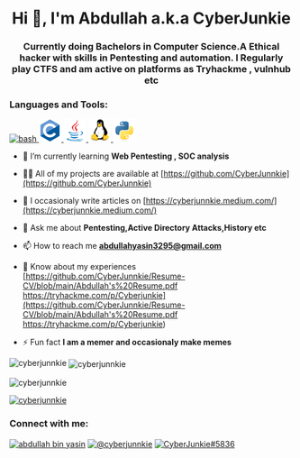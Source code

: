 <h1 align="center">Hi 👋, I'm Abdullah a.k.a CyberJunkie</h1>
<h3 align="center">Currently doing Bachelors in Computer Science.A Ethical hacker with skills in Pentesting and automation. I Regularly play CTFS and am active on platforms as Tryhackme , vulnhub etc</h3>

 <script src="https://tryhackme.com/badge/88650"></script> 
<h3 align="left">Languages and Tools:</h3>
<p align="left"> <a href="https://www.gnu.org/software/bash/" target="_blank"> <img src="https://www.vectorlogo.zone/logos/gnu_bash/gnu_bash-icon.svg" alt="bash" width="40" height="40"/> </a> <a href="https://www.cprogramming.com/" target="_blank"> <img src="https://raw.githubusercontent.com/devicons/devicon/master/icons/c/c-original.svg" alt="c" width="40" height="40"/> </a> <a href="https://www.java.com" target="_blank"> <img src="https://raw.githubusercontent.com/devicons/devicon/master/icons/java/java-original.svg" alt="java" width="40" height="40"/> </a> <a href="https://www.linux.org/" target="_blank"> <img src="https://raw.githubusercontent.com/devicons/devicon/master/icons/linux/linux-original.svg" alt="linux" width="40" height="40"/> </a> <a href="https://www.python.org" target="_blank"> <img src="https://raw.githubusercontent.com/devicons/devicon/master/icons/python/python-original.svg" alt="python" width="40" height="40"/> </a> </p>

- 🌱 I’m currently learning **Web Pentesting , SOC analysis**

- 👨‍💻 All of my projects are available at [https://github.com/CyberJunnkie](https://github.com/CyberJunnkie)

- 📝 I occasionaly write articles on [https://cyberjunnkie.medium.com/](https://cyberjunnkie.medium.com/)

- 💬 Ask me about **Pentesting,Active Directory Attacks,History etc**

- 📫 How to reach me **abdullahyasin3295@gmail.com**

- 📄 Know about my experiences [https://github.com/CyberJunnkie/Resume-CV/blob/main/Abdullah's%20Resume.pdf https://tryhackme.com/p/Cyberjunkie](https://github.com/CyberJunnkie/Resume-CV/blob/main/Abdullah's%20Resume.pdf https://tryhackme.com/p/Cyberjunkie)

- ⚡ Fun fact **I am a memer and occasionaly make memes**

<p><img align="left" src="https://github-readme-stats.vercel.app/api/top-langs?username=cyberjunnkie&show_icons=true&locale=en&layout=compact" alt="cyberjunnkie" /></p>

<p>&nbsp;<img align="center" src="https://github-readme-stats.vercel.app/api?username=cyberjunnkie&show_icons=true&locale=en" alt="cyberjunnkie" /></p>

<p><img align="center" src="https://github-readme-streak-stats.herokuapp.com/?user=cyberjunnkie&" alt="cyberjunnkie" /></p>


<p align="left"> <a href="https://github.com/ryo-ma/github-profile-trophy"><img src="https://github-profile-trophy.vercel.app/?username=cyberjunnkie" alt="cyberjunnkie" /></a> </p>
<h3 align="left">Connect with me:</h3>
<p align="left">
<a href="https://linkedin.com/in/abdullah bin yasin" target="blank"><img align="center" src="https://raw.githubusercontent.com/rahuldkjain/github-profile-readme-generator/master/src/images/icons/Social/linked-in-alt.svg" alt="abdullah bin yasin" height="30" width="40" /></a>
<a href="https://medium.com/@cyberjunnkie" target="blank"><img align="center" src="https://raw.githubusercontent.com/rahuldkjain/github-profile-readme-generator/master/src/images/icons/Social/medium.svg" alt="@cyberjunnkie" height="30" width="40" /></a>
<a href="https://discord.gg/CyberJunkie#5836" target="blank"><img align="center" src="https://raw.githubusercontent.com/rahuldkjain/github-profile-readme-generator/master/src/images/icons/Social/discord.svg" alt="CyberJunkie#5836" height="30" width="40" /></a>
</p>

